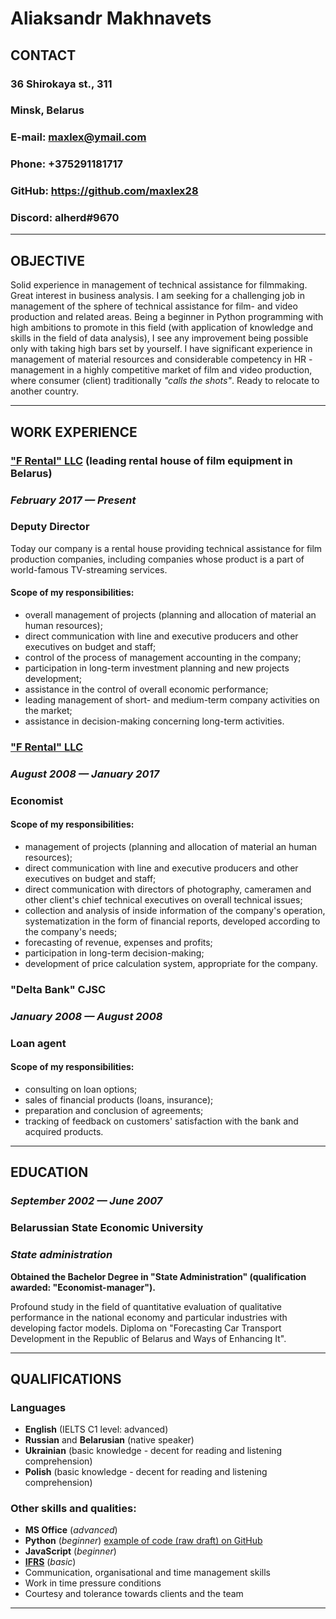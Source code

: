 # Aliaksandr Makhnavets

## **CONTACT**

### 36 Shirokaya st., 311

### Minsk, Belarus

### E-mail: maxlex@ymail.com

### Phone: +375291181717

### GitHub: https://github.com/maxlex28

### Discord: alherd#9670

---

## **OBJECTIVE**

Solid experience in management of technical assistance for filmmaking. Great interest
in business analysis.
I am seeking for a challenging job in management of the sphere of technical assistance
for film- and video production and related areas. Being a beginner in Python
programming with high ambitions to promote in this field (with application of knowledge
and skills in the field of data analysis), I see any improvement being possible only with
taking high bars set by yourself. I have significant experience in management of
material resources and considerable competency in HR -management in a highly
competitive market of film and video production, where consumer (client) traditionally
_"calls the shots"_.
Ready to relocate to another country.

---

## **WORK EXPERIENCE**

### ["F Rental" LLC](https://www.facebook.com/firstrental.by) (leading rental house of film equipment in Belarus)

### _February 2017 — Present_

### **Deputy Director**

Today our company is a rental house providing technical assistance for film production
companies, including companies whose product is a part of world-famous TV-streaming
services.

#### **Scope of my responsibilities:**

- overall management of projects (planning and allocation of material an human
  resources);
- direct communication with line and executive producers and other executives on
  budget and staff;
- control of the process of management accounting in the company;
- participation in long-term investment planning and new projects development;
- assistance in the control of overall economic performance;
- leading management of short- and medium-term company activities on the market;
- assistance in decision-making concerning long-term activities.

### ["F Rental" LLC](https://www.facebook.com/firstrental.by)

### _August 2008 — January 2017_

### **Economist**

#### **Scope of my responsibilities:**

- management of projects (planning and allocation of material an human resources);
- direct communication with line and executive producers and other executives on
  budget and staff;
- direct communication with directors of photography, cameramen and other client's
  chief technical executives on overall technical issues;
- collection and analysis of inside information of the company's operation, systematization in the form of financial reports, developed according to the
  company's needs;
- forecasting of revenue, expenses and profits;
- participation in long-term decision-making;
- development of price calculation system, appropriate for the company.

### "Delta Bank" CJSC

### _January 2008 — August 2008_

### **Loan agent**

#### **Scope of my responsibilities:**

- consulting on loan options;
- sales of financial products (loans, insurance);
- preparation and conclusion of agreements;
- tracking of feedback on customers' satisfaction with the bank and acquired products.

---

## **EDUCATION**

### _September 2002 — June 2007_

### Belarussian State Economic University

### _State administration_

**Obtained the Bachelor Degree in "State Administration" (qualification awarded: "Economist-manager").**

Profound study in the field of quantitative evaluation of qualitative performance in the
national economy and particular industries with developing factor models.
Diploma on "Forecasting Car Transport Development in the Republic of Belarus and
Ways of Enhancing It".

---

## **QUALIFICATIONS**

### Languages

- **English** (IELTS C1 level: advanced)
- **Russian** and **Belarusian** (native speaker)
- **Ukrainian** (basic knowledge - decent for reading and listening comprehension)
- **Polish** (basic knowledge - decent for reading and listening comprehension)

### Other skills and qualities:

- **MS Office** (_advanced_)
- **Python** (_beginner_) [example of code (raw draft) on GitHub](https://github.com/maxlex28/examplePyth)
- **JavaScript** (_beginner_)
- [**IFRS**](https://en.wikipedia.org/wiki/International_Financial_Reporting_Standards) (_basic_)
- Communication, organisational and time management skills
- Work in time pressure conditions
- Courtesy and tolerance towards clients and the team

---
